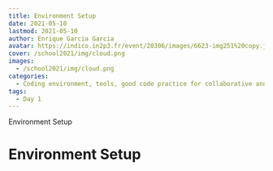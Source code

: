 ```yaml
---
title: Environment Setup
date: 2021-05-10
lastmod: 2021-05-10
author: Enrique Garcia Garcia
avatar: https://indico.in2p3.fr/event/20306/images/6623-img251%20copy.jpeg
cover: /school2021/img/cloud.png
images:
  - /school2021/img/cloud.png
categories:
  - Coding environment, tools, good code practice for collaborative and continuous developments
tags:
  - Day 1
---
```


Environment Setup

<!--more-->
<!---->

<!-- Dear instructor:
* The dates at the top of this markdown (.md) document will help order the classes in the portal.
Please, if you don't need to, do not change the one that is now.
* Take into account that there is a feature in the dates: if you use a date in the future, the class will be not visible in the portal until the date you have assigned.
* You can create dedicated folders if you need to.
* But if you simply need to add some pictures, you can use the folder ../static/img/ mentioned at the top as /school2021/img/
-->

<!---->

# Environment Setup
